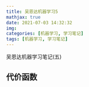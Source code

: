 ```yaml
---
title: 吴恩达机器学习5
mathjax: true
date: 2021-07-03 14:32:32
img:
categories: [机器学习, 学习笔记]
tags: [机器学习, 学习笔记]
---
```


吴恩达机器学习笔记(五)

<!--less-->

## 代价函数

